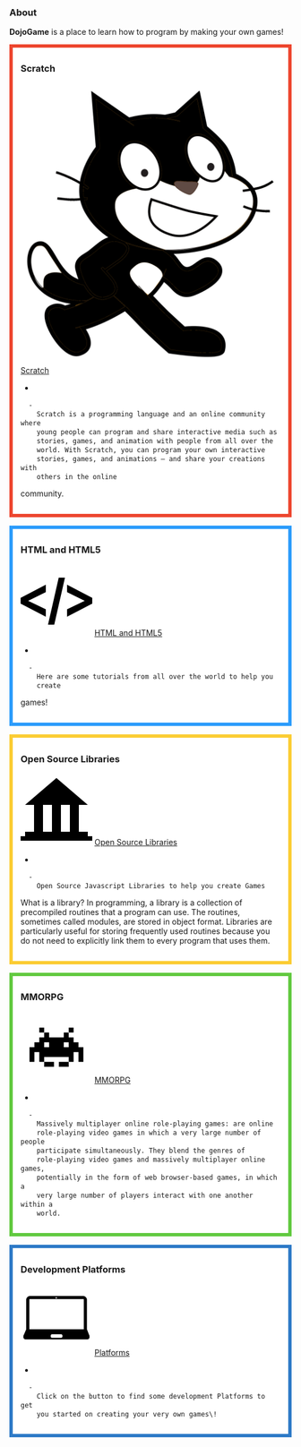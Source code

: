 ### About

**DojoGame** is a place to learn how to program by making your own
games\!

<div style="margin:0; margin-top:0px; margin-bottom:15px; margin-right:0px; border:6px solid #ed462f; padding:.3em 1em 1em 1em; background-color:#FFFFFF;">

### Scratch

![Kata\_scratch-icon3.png](../files/img/Kata_scratch-icon3.png
"Kata_scratch-icon3.png") [Scratch](ScratchTastic.md)

  - 
    
      -   
        Scratch is a programming language and an online community where
        young people can program and share interactive media such as
        stories, games, and animation with people from all over the
        world. With Scratch, you can program your own interactive
        stories, games, and animations — and share your creations with
        others in the online
community.

  

</div>

<div style="margin:0; margin-top:0px; margin-bottom:15px; margin-right:0px; border:6px solid #2c9cfb; padding:.3em 1em 1em 1em; background-color:#FFFFFF;">

### HTML and HTML5

![ link=Build HTML|left|100px](../files/img/HTMLicon2.png
" link=Build HTML|left|100px") [HTML and HTML5](Build_HTML.md)

  - 
    
      -   
        Here are some tutorials from all over the world to help you
        create
games\!

  

</div>

<div style="margin:0; margin-top:0px; margin-bottom:15px; margin-right:0px; border:6px solid #fbcc33; padding:.3em 1em 1em 1em; background-color:#FFFFFF;">

### Open Source Libraries

![ link=Open Source Libraries|left|100px](../files/img/OpenLib.png
" link=Open Source Libraries|left|100px") [Open Source
Libraries](Open_Source_Libraries.md)

  - 
    
      -   
        Open Source Javascript Libraries to help you create Games

What is a library? In programming, a library is a collection of
precompiled routines that a program can use. The routines, sometimes
called modules, are stored in object format. Libraries are particularly
useful for storing frequently used routines because you do not need to
explicitly link them to every program that uses
them.  

</div>

<div style="margin:0; margin-top:0px; margin-bottom:15px; margin-right:0px; border:6px solid #61c93f; padding:.3em 1em 1em 1em; background-color:#FFFFFF;">

### MMORPG

![MMORPG.png](../files/img/MMORPG.png "MMORPG.png") [MMORPG](MMORPG.md)

  - 
    
      -   
        Massively multiplayer online role-playing games: are online
        role-playing video games in which a very large number of people
        participate simultaneously. They blend the genres of
        role-playing video games and massively multiplayer online games,
        potentially in the form of web browser-based games, in which a
        very large number of players interact with one another within a
        world.

  

</div>

<div style="margin:0; margin-top:0px; margin-bottom:15px; margin-right:0px; border:6px solid #2e7ac7; padding:.3em 1em 1em 1em; background-color:#FFFFFF;">

### Development Platforms

![Platforms2.png](../files/img/Platforms2.png "Platforms2.png")
[Platforms](Platforms.md)

  - 
    
      -   
        Click on the button to find some development Platforms to get
        you started on creating your very own games\!

  

</div>
